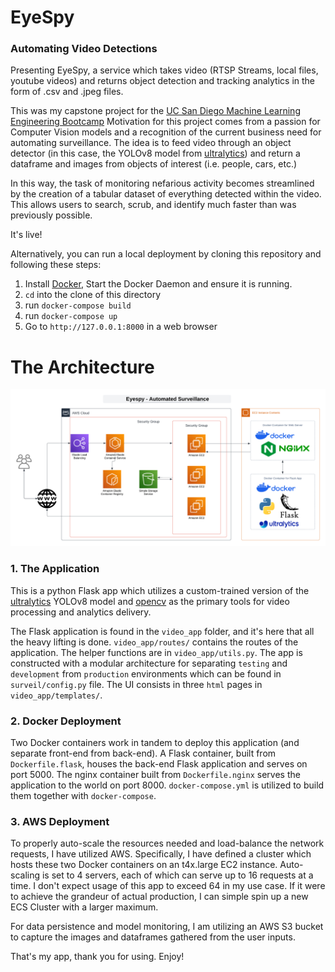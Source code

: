 # EyeSpy

### Automating Video Detections

Presenting EyeSpy, a service which takes video (RTSP Streams, local files, youtube videos) and returns object detection and tracking analytics in the form of .csv and .jpeg files.

This was my capstone project for the [UC San Diego Machine Learning Engineering Bootcamp](https://www.credential.net/93c5116a-4f9f-4193-b703-c2ae38ddb30b) Motivation for this project comes from a passion for Computer Vision models and a recognition of the current business need for automating surveillance. The idea is to feed video through an object detector (in this case, the YOLOv8 model from [ultralytics](https://github.com/ultralytics/ultralytics)) and return a dataframe and images from objects of interest (i.e. people, cars, etc.)

In this way, the task of monitoring nefarious activity becomes streamlined by the creation of a tabular dataset of everything detected within the video. This allows users to search, scrub, and identify much faster than was previously possible.

It's live!

Alternatively, you can run a local deployment by cloning this repository and following these steps:

1. Install [Docker](https://docs.docker.com/engine/install/), Start the Docker Daemon and ensure it is running.
2. `cd` into the clone of this directory
3. run `docker-compose build`
4. run `docker-compose up`
5. Go to `http://127.0.0.1:8000` in a web browser

# The Architecture

![alt text](/assets/Eyespy_Diagram.png)

### 1. The Application

This is a python Flask app which utilizes a custom-trained version of the [ultralytics](https://github.com/ultralytics/ultralytics) YOLOv8 model and [opencv](https://github.com/opencv/opencv) as the primary tools for video processing and analytics delivery.

The Flask application is found in the `video_app` folder, and it's here that all the heavy lifting is done. `video_app/routes/` contains the routes of the application. The helper functions are in `video_app/utils.py`. The app is constructed with a modular architecture for separating `testing` and `development` from `production` environments which can be found in `surveil/config.py` file. The UI consists in three `html` pages in `video_app/templates/`.

### 2. Docker Deployment

Two Docker containers work in tandem to deploy this application (and separate front-end from back-end). A Flask container, built from `Dockerfile.flask`, houses the back-end Flask application and serves on port 5000. The nginx container built from `Dockerfile.nginx` serves the application to the world on port 8000. `docker-compose.yml` is utilized to build them together with `docker-compose`.

### 3. AWS Deployment

To properly auto-scale the resources needed and load-balance the network requests, I have utilized AWS. Specifically, I have defined a cluster which hosts these two Docker containers on an t4x.large EC2 instance. Auto-scaling is set to 4 servers, each of which can serve up to 16 requests at a time. I don't expect usage of this app to exceed 64 in my use case. If it were to achieve the grandeur of actual production, I can simple spin up a new ECS Cluster with a larger maximum.

For data persistence and model monitoring, I am utilizing an AWS S3 bucket to capture the images and dataframes gathered from the user inputs.

That's my app, thank you for using. Enjoy!
